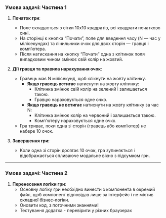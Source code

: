 ### Умова задачі: Частина 1

1. **Початок гри**:
    - Поле складається з сітки 10x10 квадратів, всі квадрати початково сині.
    - На сторінці є кнопка “Почати”, поле для введення часу (N — час у мілісекундах) та лічильники очок для двох сторін — гравця і комп’ютера.
    - Після натискання на кнопку “Почати” одна з клітинок поля випадковим чином змінює свій колір на жовтий.

2. **Дії гравця та правила нарахування очок**:
    - Гравець має N мілісекунд, щоб клікнути на жовту клітинку.
        - **Якщо гравець встигає** натиснути на жовту клітинку:
            - Клітинка змінює свій колір на зелений і залишається такою.
            - Гравцю нараховується одне очко.
        - **Якщо гравець не встигає** натиснути на жовту клітинку за час N:
            - Клітинка змінює колір на червоний і залишається такою.
            - Комп’ютеру нараховується одне очко.
    - Гра триває, поки одна зі сторін (гравець або комп’ютер) не набере 10 очок.

3. **Завершення гри**:
    - Коли одна зі сторін досягає 10 очок, гра зупиняється і відображається спливаюче модальне вікно з підсумком гри.

---

### Умова задачі: Частина 2

1. **Перенесення логіки гри**:
    - Основну логіку гри необхідно винести з компонента в окремий файл, щоб компонент відповідав лише за інтерфейс і не містив складної бізнес-логіки.
    - Оновити код, з поточними знаннями!
    - Тестування додатка - перевірити у різних браузерах